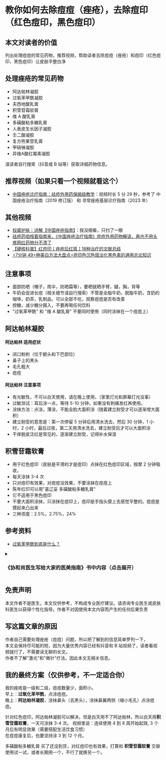 # 教你如何去除痘痘（痤疮），去除痘印（红色痘印，黑色痘印）

## 本文对读者的价值
列出处理痘痘的常见药物，推荐视频，帮助读者去除痘痘（痤疮）和痘印（红色痘印，黑色痘印）让皮肤平整白净

## 处理痤疮的常见药物
- 阿达帕林凝胶
- 过氧苯甲酰凝胶
- 夫西地酸乳膏
- 积雪苷霜软膏
- 维 A 酸乳膏
- 多磺酸粘多糖乳膏
- 人表皮生长因子凝胶
- 壬二酸凝胶
- 复方熊果苷乳膏
- 甲硝锉凝胶
- 异维A酸红霉素凝胶

请读者自行搜索（抖音或 B 站等）获取详细药物信息。

## 推荐视频（如果只看一个视频就看这个）
- [中国痤疮诊疗指南：祛痘外用药保姆级教学](https://www.bilibili.com/video/BV1Ei4y1r7rX/)：视频时长 5 分 29 秒，参考了 中国痤疮治疗指南（2019 修订版） 和 寻常痤疮基层诊疗指南（2023 年）

## 其他视频
- [权威护肤｜详解【中国痤疮指南】](bilibili.com/video/BV1BT411B7tZ/)：我没细看，只扫了一眼
- [祛痘药咱按着指南来，《中国痤疮治疗指南》痘痘外用药物解读，再也不用头疼网红药物分不清了](https://www.bilibili.com/video/BV1XY411K7fp)
- [【硬核科普】红痘印┇痤疮后红斑┇18种治疗的文献总结](https://www.bilibili.com/video/BV1DW421A7xD)
- [⚡7分钟 49+种美白方法大盘点⚡痘印色沉色斑淡化黑色素的通用总论知识](bilibili.com/video/BV1Lx421Q7f5/)

## 注意事项
- 面部防晒（帽子，雨伞，防晒霜等），要晒就晒手臂，腿，胸，背等
- 牛奶会促进长痘（相关细节请自行搜索）不管是全脂牛奶，脱脂牛奶，含奶的咖啡，奶茶，乳制品，可以全部不吃，观察痘痘是否有改善
- 控糖，减少糖分摄入，不要再喝任何饮料
- "过氧苯甲酰" 和 "维 A 酸乳膏" 不要同时使用（同时涂抹在一个痘痘上）

## 阿达帕林凝胶
#### 阿达帕林 适用症状
- 闭口粉刺（位于额头和下巴部位）
- 鼻子上的黑头
- 毛孔粗大
- 痘痘

#### 阿达帕林 注意事项
- 有光敏性，不可以白天使用，请在晚上使用，（家里灯光和屏幕灯光没事）
- 过敏测试：耳后涂一点，等待 5-10 分钟，如果没有刺痛发红再使用。
- 涂抹方法：点涂，薄涂，不能全脸大面积涂（随着建立耐受才可以逐渐增大面积）
- 建立耐受的意思是：第一次停留 5 分钟后用清水洗去，然后 30 分钟，1 小时，2 小时，最后过夜，第二天用清水洗去，建立耐受后才可以大面积涂
- 干痒脱皮泛红是常见的，逐渐建立耐受，记得补水保湿

## 积雪苷霜软膏
- 用于红色痘印（皮肤是平滑的才是痘印）点抹在红色痘印区域，按摩 2 分钟吸收，
- 每天涂抹 3-4 次
- 只对痘印有效果，对痘痘没效果，不要涂抹在痘痘上
- 陈年红印可以用"喜辽妥 多磺酸粘多糖乳膏"
- 它不适用于黑色痘印
- 不要大面积涂抹，只涂抹在痘印上，痘印是手指头摸上去感觉平整的。痘痘是摸起来凸出来
- 三种浓度：2.5%，2.75%，24%

## 参考资料
- [过氧苯甲酰到底是什么？](http://www.pumcderm.net/list/174/697.html)

<details>
  <summary><h3>《协和肖医生写给大家的医美指南》书中内容（点击展开）</h3></summary>
刷酸，以前叫果酸换肤。
利用中高浓度的酸性凝胶腐蚀掉表面的角质层。
不限于果酸，水杨酸，壬二酸，维 A 酸等等。

果酸：医用浓度是 20%～70%，家用护肤品的浓度是  5% 左右。
果酸就是单纯的化学剥脱，没有什么副作用。

水杨酸：医用浓度  10%～20%，家用浓度是  0.5%～2%。
剥脱效果稍微弱一点，不如果酸，
好处是有一定抗炎效果，如果长红色痘痘，水杨酸的效果比果酸好。

壬二酸：医用浓度 10%～30%，家用护肤品中比较少见。
主要用于脸上角质层比较厚的地方。
缺点是用完之后，皮肤灼烧刺痒的感觉比较明显。

根据皮肤的状况和位置的不同，所用酸的浓度也不同，
面部一般  20%～30% 的浓度，眼睑不适合刷酸，皮肤很薄。
如果后背皮肤特别厚的痘痘和闭口，浓度  70%。

多久做一次医美刷酸？间隔一个月。
如果以后规律进行，两周一次比较合理，最频繁也不要一周一次。
不建议同时用医美刷酸和家用含酸护肤品。
大于等于 2 次刷酸如果皮肤变得更糟糕或者敏感，及时停止，并且去皮肤科门诊就诊。

### 无论医美刷酸还是日常酸性护肤品
原理完全相同，区别是酸的类别和浓度。
一定要在有资质的医疗机构，用医用级别的果酸，水杨酸或者壬二酸。
无论任何浓度的维 A 酸，都必须经过皮肤科医生开处方。
</details>

<!--
## 皮肤相关内容视频创作者
- [皮科医生魏小博](https://space.bilibili.com/456404164/upload/video)
-->

## 免责声明
本文作者不是医生，本文仅供参考，不构成专业医疗建议。请咨询专业医生或皮肤科医生以获得个性化指导。作者不对因使用本文内容而产生的任何后果负责

## 写这篇文章的原因
作者自己需要处理痤疮（痘痘）问题，所以把了解到的信息简单罗列一下，    
本文会保持尽可能的短，因为大量优秀内容已经有抖音和 B 站视频了，读者看视频就行了，不需要读无聊的长文。    
作者不了解"激光"和"微针"疗法，因此本文无相关信息。   

## 我的最终方案（仅供参考，不一定适合你）
我的痤疮是一级和二级，痘痘数量少，面积小。  
早上：**过氧化苯甲酰**，点涂痘痘。  
晚上：**阿达帕林凝胶**，涂抹鼻头（去黑头），涂抹鼻翼两侧（缩小毛孔）点涂痘痘。    

针对红色痘印，阿达帕林凝胶可以解决，但是白天用不了阿达帕林，所以白天用**积雪苷霜软膏**，一天可涂抹 3-4 次。
视频里说：连续使用 4 到 8 周开始起效, 3 个月后有明显效果（需要搭配生活饮食习惯）  
在痘痘康复后，也要坚持涂 3 到 12 个月。  

多磺酸粘多糖乳膏 买了还没到货，对红痘印也有效果，打算和 **积雪苷霜软膏** 交替使用试一试，或者长期用一个，不行了就换另一个。  
